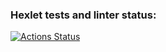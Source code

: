 ### Hexlet tests and linter status:
[![Actions Status](https://github.com/Cybertourist/python-project-49/actions/workflows/hexlet-check.yml/badge.svg)](https://github.com/Cybertourist/python-project-49/actions)